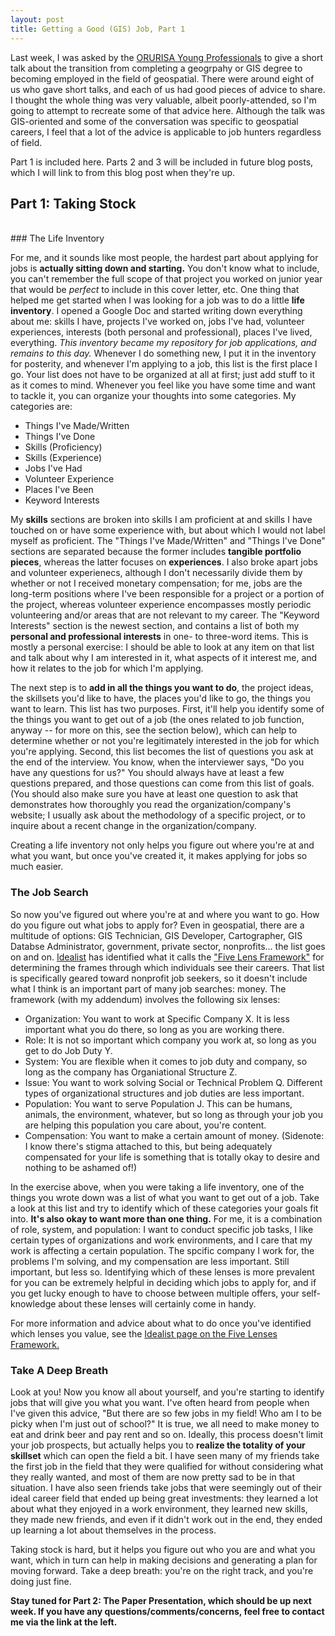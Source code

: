 ```yaml
---
layout: post
title: Getting a Good (GIS) Job, Part 1
---
```


Last week, I was asked by the [ORURISA Young Professionals](http://orurisayp.org) to give a short talk about the transition from completing a geogrpahy or GIS degree to becoming employed in the field of geospatial. There were around eight of us who gave short talks, and each of us had good pieces of advice to share. I thought the whole thing was very valuable, albeit poorly-attended, so I'm going to attempt to recreate some of that advice here. Although the talk was GIS-oriented and some of the conversation was specific to geospatial careers, I feel that a lot of the advice is applicable to job hunters regardless of field.

Part 1 is included here. Parts 2 and 3 will be included in future blog posts, which I will link to from this blog post when they're up.

## Part 1: Taking Stock
<br>
### The Life Inventory

For me, and it sounds like most people, the hardest part about applying for jobs is **actually sitting down and starting.** You don't know what to include, you can't remember the full scope of that project you worked on junior year that would be _perfect_ to include in this cover letter, etc. One thing that helped me get started when I was looking for a job was to do a little **life inventory**. I opened a Google Doc and started writing down everything about me: skills I have, projects I've worked on, jobs I've had, volunteer experiences, interests (both personal and professional), places I've lived, everything. _This inventory became my repository for job applications, and remains to this day._ Whenever I do something new, I put it in the inventory for posterity, and whenever I'm applying to a job, this list is the first place I go. Your list does not have to be organized at all at first; just add stuff to it as it comes to mind. Whenever you feel like you have some time and want to tackle it, you can organize your thoughts into some categories. My categories are:

* Things I've Made/Written
* Things I've Done
* Skills (Proficiency)
* Skills (Experience)
* Jobs I've Had
* Volunteer Experience
* Places I've Been
* Keyword Interests

My **skills** sections are broken into skills I am proficient at and skills I have touched on or have some experience with, but about which I would not label myself as proficient. The "Things I've Made/Written" and "Things I've Done" sections are separated because the former includes **tangible portfolio pieces**, whereas the latter focuses on **experiences**. I also broke apart jobs and volunteer experienecs, although I don't necessarily divide them  by whether or not I received monetary compensation; for me, jobs are the long-term positions where I've been responsible for a project or a portion of the project, whereas volunteer experience encompasses mostly periodic volunteering and/or areas that are not relevant to my career. The "Keyword Interests" section is the newest section, and contains a list of both my **personal and professional interests** in one- to three-word items. This is mostly a personal exercise: I should be able to look at any item on that list and talk about why I am interested in it, what aspects of it interest me, and how it relates to the job for which I'm applying.

The next step is to **add in all the things you want to do**, the project ideas, the skillsets you'd like to have, the places you'd like to go, the things you want to learn. This list has two purposes. First, it'll help you identify some of the things you want to get out of a job (the ones related to job function, anyway -- for more on this, see the section below), which can help to determine whether or not you're legitimately interested in the job for which you're applying. Second, this list becomes the list of questions you ask at the end of the interview. You know, when the interviewer says, "Do you have any questions for us?" You should always have at least a few questions prepared, and those questions can come from this list of goals. (You should also make sure you have at least one question to ask that demonstrates how thoroughly you read the organization/company's website; I usually ask about the methodology of a specific project, or to inquire about a recent change in the organization/company.

Creating a life inventory not only helps you figure out where you're at and what you want, but once you've created it, it makes applying for jobs so much easier.
<br>
### The Job Search

So now you've figured out where you're at and where you want to go. How do you figure out what jobs to apply for? Even in geospatial, there are a multitude of options: GIS Technician, GIS Developer, Cartographer, GIS Databse Administrator, government, private sector, nonprofits... the list goes on and on. [Idealist](http://idealist.org) has identified what it calls the ["Five Lens Framework"](http://www.idealist.org/info/Careers/SelfKnowledge/Lenses) for determining the frames through which individuals see their careers. That list is specifically geared toward nonprofit job seekers, so it doesn't include what I think is an important part of many job searches: money. The framework (with my addendum) involves the following six lenses:

* Organization: You want to work at Specific Company X. It is less important what you do there, so long as you are working there.
* Role: It is not so important which company you work at, so long as you get to do Job Duty Y.
* System: You are flexible when it comes to job duty and company, so long as the company has Organiational Structure Z.
* Issue: You want to work solving Social or Technical Problem Q. Different types of organizational structures and job duties are less important.
* Population: You want to serve Population J. This can be humans, animals, the environment, whatever, but so long as through your job you are helping this population you care about, you're content.
* Compensation: You want to make a certain amount of money. (Sidenote: I know there's stigma attached to this, but being adequately compensated for your life is something that is totally okay to desire and nothing to be ashamed of!)

In the exercise above, when you were taking a life inventory, one of the things you wrote down was a list of what you want to get out of a job. Take a look at this list and try to identify which of these categories your goals fit into. **It's also okay to want more than one thing.** For me, it is a combination of role, system, and population: I want to conduct specific job tasks, I like certain types of organizations and work environments, and I care that my work is affecting a certain population. The spcific company I work for, the problems I'm solving, and my compensation are less important. Still important, but less so. Identifying which of these lenses is more prevalent for you can be extremely helpful in deciding which jobs to apply for, and if you get lucky enough to have to choose between multiple offers, your self-knowledge about these lenses will certainly come in handy.

For more information and advice about what to do once you've identified which lenses you value, see the [Idealist page on the Five Lenses Framework.](http://www.idealist.org/info/Careers/SelfKnowledge/Lenses)
<br>
### Take A Deep Breath

Look at you! Now you know all about yourself, and you're starting to identify jobs that will give you what you want. I've often heard from people when I've given this advice, "But there are so few jobs in my field! Who am I to be picky when I'm just out of school?" It is true, we all need to make money to eat and drink beer and pay rent and so on. Ideally, this process doesn't limit your job prospects, but actually helps you to **realize the totality of your skillset** which can open the field a bit. I have seen many of my friends take the first job in the field that they were qualified for without considering what they really wanted, and most of them are now pretty sad to be in that situation. I have also seen friends take jobs that were seemingly out of their ideal career field that ended up being great investments: they learned a lot about what they enjoyed in a work environment, they learned new skills, they made new friends, and even if it didn't work out in the end, they ended up learning a lot about themselves in the process.

Taking stock is hard, but it helps you figure out who you are and what you want, which in turn can help in making decisions and generating a plan for moving forward. Take a deep breath: you're on the right track, and you're doing just fine.

**Stay tuned for Part 2: The Paper Presentation, which should be up next week. If you have any questions/comments/concerns, feel free to contact me via the link at the left.**
